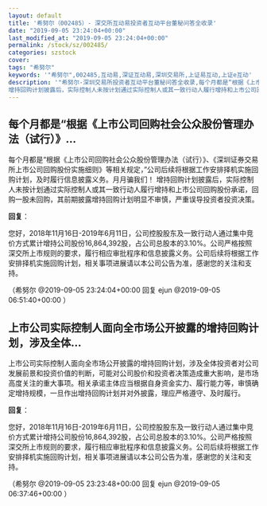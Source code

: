 ```yaml
---
layout: default
title: '希努尔（002485）- 深交所互动易投资者互动平台董秘问答全收录'
date: "2019-09-05 23:24:04+00:00"
last_modified_at: "2019-09-05 23:24:04+00:00"
permalink: /stock/sz/002485/
categories: szstock
cover: 
tags: "希努尔"
keywords: '"希努尔",002485,互动易,深证互动易,深圳交易所,上证易互动,上证e互动'
description: '"希努尔-深圳交易所投资者互动平台董秘问答全收录,每个月都是“根据《上市公司回购社会公众股份管理办法（试行）》、《深圳证券交易所上市公司回购股份实施细则》等相关规定，”公司后续将根据工作安排择机实施回购计划，及时履行信息披露义务。月月骗我们！
增持回购计划披露后，实际控制人未按计划通过实际控制人或其一致行动人履行增持和上市公司回购股份承诺，回购一股未回购，其前期披露增持回购计划明显不审慎，严重误导投资者投资决策。"'
---
```


## 每个月都是“根据《上市公司回购社会公众股份管理办法（试行）》...

每个月都是“根据《上市公司回购社会公众股份管理办法（试行）》、《深圳证券交易所上市公司回购股份实施细则》等相关规定，”公司后续将根据工作安排择机实施回购计划，及时履行信息披露义务。月月骗我们！
增持回购计划披露后，实际控制人未按计划通过实际控制人或其一致行动人履行增持和上市公司回购股份承诺，回购一股未回购，其前期披露增持回购计划明显不审慎，严重误导投资者投资决策。

**回复**：

您好，2018年11月16日-2019年6月11日，公司控股股东及一致行动人通过集中竞价方式累计增持公司股份16,864,392股，占公司总股本的3.10%。公司严格按照深交所上市规则的要求，履行相应审批程序和信息披露义务。公司后续将根据工作安排择机实施回购计划，相关事项进展请以本公司公告为准，感谢您的关注和支持。 

（希努尔  @2019-09-05 23:24:04+00:00 回复 ejun  @2019-09-05 06:51:40+00:00 ）

## 上市公司实际控制人面向全市场公开披露的增持回购计划，涉及全体...

上市公司实际控制人面向全市场公开披露的增持回购计划，涉及全体投资者对公司发展前景和投资价值的判断，可能对公司股价和投资者决策造成重大影响，是市场高度关注的重大事项。相关承诺主体应当根据自身资金实力、履行能力等，审慎确定增持规模，一旦作出增持回购计划并对外披露，理应严格遵守、及时履行。

**回复**：

您好，2018年11月16日-2019年6月11日，公司控股股东及一致行动人通过集中竞价方式累计增持公司股份16,864,392股，占公司总股本的3.10%。公司严格按照深交所上市规则的要求，履行相应审批程序和信息披露义务。公司后续将根据工作安排择机实施回购计划，相关事项进展请以本公司公告为准，感谢您的关注和支持。 

（希努尔  @2019-09-05 23:23:48+00:00 回复 ejun  @2019-09-05 06:37:46+00:00 ）

